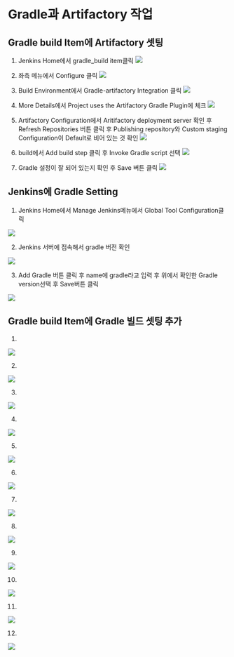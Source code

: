 # Gradle과 Artifactory 작업
## Gradle build Item에 Artifactory 셋팅
1. Jenkins Home에서 gradle_build item클릭
![](img/1.png)

2. 좌측 메뉴에서 Configure 클릭
![](img/2.png)

3. Build Environment에서 Gradle-artifactory Integration 클릭
![](img/3.png)

4. More Details에서 Project uses the Artifactory Gradle Plugin에 체크
![](img/4.png)

5. Artifactory Configuration에서 Aritifactory deployment server 확인 후 Refresh Repositories 버튼 클릭 후 Publishing repository와 Custom staging Configuration이 Default로 비어 있는 것 확인
![](img/5.png)

6. build에서 Add build step 클릭 후 Invoke Gradle script 선택
![](img/6.png)

7. Gradle 설정이 잘 되어 있는지 확인 후 Save 버튼 클릭
![](img/7.png)

## Jenkins에 Gradle Setting
1. Jenkins Home에서 Manage Jenkins메뉴에서 Global Tool Configuration클릭

![](img/g1.png)

2. Jenkins 서버에 접속해서 gradle 버전 확인

![](img/g2.png)

3. Add Gradle 버튼 클릭 후 name에 gradle라고 입력 후 위에서 확인한 Gradle version선택 후 Save버튼 클릭

![](img/g3.png)

## Gradle build Item에 Gradle 빌드 셋팅 추가
1.

![](img/b1.png)

2.

![](img/b2.png)

3.

![](img/b3.png)

4.

![](img/b4.png)

5.

![](img/b5.png)

6.

![](img/b6.png)

7.

![](img/b7.png)

8.

![](img/b8.png)

9.

![](img/b9.png)

10.

![](img/b.10png)

11.

![](img/b.11png)

12.

![](img/b.12png)
